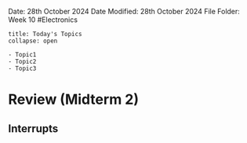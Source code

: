 Date: 28th October 2024
Date Modified: 28th October 2024
File Folder: Week 10
#Electronics

```ad-abstract
title: Today's Topics
collapse: open

- Topic1
- Topic2
- Topic3

```


# Review (Midterm 2)

## Interrupts

